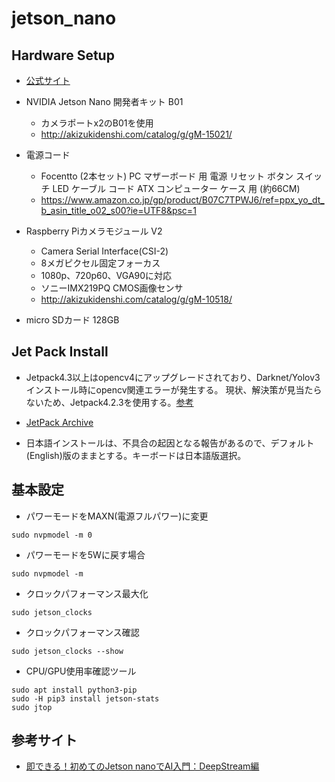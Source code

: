 # jetson_nano

## Hardware Setup

- [公式サイト](https://developer.nvidia.com/embedded/learn/get-started-jetson-nano-devkit)

- NVIDIA Jetson Nano 開発者キット B01
  - カメラポートx2のB01を使用
  - http://akizukidenshi.com/catalog/g/gM-15021/

- 電源コード
  - Focentto (2本セット) PC マザーボード 用 電源 リセット ボタン スイッチ LED ケーブル コード ATX コンピューター ケース 用 (約66CM)
  - https://www.amazon.co.jp/gp/product/B07C7TPWJ6/ref=ppx_yo_dt_b_asin_title_o02_s00?ie=UTF8&psc=1

- Raspberry Piカメラモジュール V2
  - Camera Serial Interface(CSI-2)
  - 8メガピクセル固定フォーカス
  - 1080p、720p60、VGA90に対応
  - ソニーIMX219PQ CMOS画像センサ
  - http://akizukidenshi.com/catalog/g/gM-10518/

- micro SDカード 128GB

## Jet Pack Install
  - Jetpack4.3以上はopencv4にアップグレードされており、Darknet/Yolov3インストール時にopencv関連エラーが発生する。
    現状、解決策が見当たらないため、Jetpack4.2.3を使用する。[参考](https://qiita.com/nabion/items/8ae33dcaa336e67990b1)
  - [JetPack Archive](https://developer.nvidia.com/embedded/jetpack-archive)
  
  - 日本語インストールは、不具合の起因となる報告があるので、デフォルト(English)版のままとする。キーボードは日本語版選択。
  
## 基本設定

 - パワーモードをMAXN(電源フルパワー)に変更
 
 `sudo nvpmodel -m 0`
 - パワーモードを5Wに戻す場合
 
 `sudo nvpmodel -m `
 - クロックパフォーマンス最大化
 
 `sudo jetson_clocks`
 - クロックパフォーマンス確認
 
 `sudo jetson_clocks --show`
 - CPU/GPU使用率確認ツール
 
 ```
 sudo apt install python3-pip
 sudo -H pip3 install jetson-stats
 sudo jtop
 ```
 
## 参考サイト

- [即できる！初めてのJetson nanoでAI入門：DeepStream編](https://ai-coordinator.jp/jetson-nano-deepstream)
